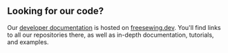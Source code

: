 
## Looking for our code?

Our [developer documentation](https://freesewing.dev) is hosted on [freesewing.dev](https://freesewing.dev). You'll find links to all our repositories there, as well as in-depth documentation, tutorials, and examples.
